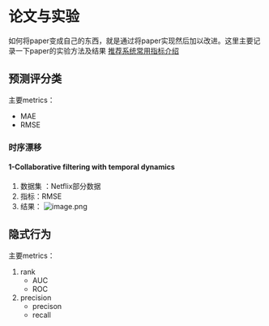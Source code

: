 # 论文与实验
如何将paper变成自己的东西，就是通过将paper实现然后加以改进。这里主要记录一下paper的实验方法及结果
[推荐系统常用指标介绍](https://zhuanlan.zhihu.com/p/38875570)
## 预测评分类
主要metrics：
* MAE
* RMSE

### 时序漂移
#### 1-Collaborative filtering with temporal dynamics
1. 数据集 ：Netflix部分数据
2. 指标：RMSE
3. 结果：
![image.png](https://upload-images.jianshu.io/upload_images/8161042-eb1d0059766e732a.png?imageMogr2/auto-orient/strip%7CimageView2/2/w/1240)
## 隐式行为
主要metrics：
1. rank 
	* AUC
	* ROC
2. precision
	* precison
	* recall


<!--stackedit_data:
eyJoaXN0b3J5IjpbLTE3NzU3MzQ5LDc2ODgyNTMxNiw3NjQyND
E0NzBdfQ==
-->